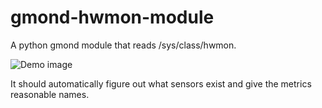 gmond-hwmon-module
==================

A python gmond module that reads /sys/class/hwmon.

![Demo image](https://raw.github.com/handyman5/gmond-hwmon-module/screenshots/hwmon.png)

It should automatically figure out what sensors exist and give the metrics reasonable names.
